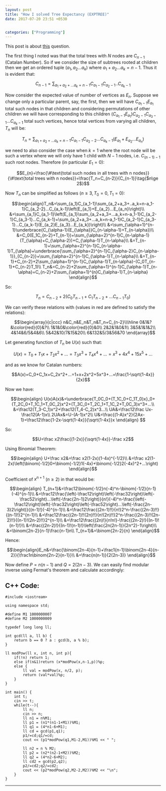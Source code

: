 ```yaml
---
layout: post
title: "How I solved Tree Expectancy (EXPTREE)"
date: 2017-07-20 23:51 +0530


categories: ["Programming"]
---
```

This post is about [this](https://www.codechef.com/JULY17/problems/EXPTREE) question.

The first thing I noted was that the total trees with $N$ nodes are $C_{n-1}$ (Catalan Number). So if we consider the size of subtrees rooted at children then we get an ordered tuple $(a_1, a_2 ... a_k)$ where $a_1+a_2 ... a_k=n-1$. Thus it is evident that:

$$C_{n-1} = \sum_{a_1+a_2+...a_k=n-1}C_{a_1-1}C_{a_2-1}..C_{a_k-1}\tag{$n\ge 1$}$$

Now consider the expected value of number of vertices as $E_n$. Suppose we change only a particular parent, say, the first, then we will have $C_{a_1-1}E_{a_1}$ total such nodes in that children and considering permutations of other children we will have corresponding to this children $(C_{a_1-1}E_{a_1})C_{a_2-1}C_{a_3-1}...C_{a_k-1}$ total such vertices, hence total vertices from varying all children, $T_n$ will be:

$$T_n=\sum_{a_1+a_2+...a_k=n-1}C_{a_1-1}C_{a_2-2}...C_{a_k-1}\left(E_{a_1}+E_{a_2}...E_{a_n}\right)\tag{$n\ge 1$}$$

we need to also consider the case when $k=1$ where the root node will be such a vertex where we will only have $1$ child with $N-1$ nodes, i.e. $C_{(n-1)-1}$ such root nodes. Therefore (in particular $E_1=0$):

$$E_{n}=\frac{\#\text{total such nodes in all trees with n nodes}}{\#\text{total trees with n nodes}}=\frac{T_n+C_{n-2}}{C_{n-1}}\tag{$n\ge 2$}$$

Now $T_n$ can be simplified as follows ($n\ge 3, T_0=0, T_1=0$):

$$\begin{align}T_n&=\sum_{a_1}C_{a_1-1}\sum_{a_2+a_3+..a_k=n-a_1-1}C_{a_2-2}...C_{a_k-1}\left(E_{a_1}+E_{a_2}...E_{a_n}\right)\\
&=\sum_{a_1}C_{a_1-1}\left(E_{a_1}\sum_{a_2+a_3+...a_k=n-a_1-1}C_{a_2-1}C_{a_3-1}...C_{a_k-1}+\sum_{a_2+a_3+...a_k=n-a_1-1}C_{a_2-1}C_{a_3-1}...C_{a_k-1}(E_{a_2}E_{a_3}...E_{a_k})\right)\\
&=\sum_{\alpha=1}^{n-1}\underbrace{C_{\alpha-1}(E_{\alpha}}C_{n-\alpha-1}+T_{n-\alpha})\\
&=C_0(E_1C_{n-2}+T_{n-1})+\sum_{\alpha=2}^{n-1}C_{n-\alpha-1}(T_{\alpha}+C_{\alpha-2})+C_{\alpha-1}T_{n-\alpha}\\
&=T_{n-1}+\sum_{\alpha=2}^{n-1}C_{n-\alpha-1}T_{\alpha}+\underbrace{\sum_{\alpha=2}^{n-1}C_{\alpha-2}C_{n-\alpha-1}}_{C_{n-2}}+\sum_{\alpha=2}^{n-1}C_{\alpha-1}T_{n-\alpha}\\
&=T_{n-1}+C_{n-2}+2\sum_{\alpha=1}^{n-1}C_{\alpha-1}T_{n-\alpha}-(C_0T_{n-1}+C_{n-2}T_1)\\
T_n&=C_{n-2}+2\sum_{\alpha=1}^{n-1}C_{\alpha-1}T_{n-\alpha}=C_{n-2}+2\sum_{\alpha=1}^{n}C_{\alpha-1}T_{n-\alpha}
\end{align}$$

So:

$$T_n=C_{n-2}+2(C_0T_{n-1}+C_1T_{n-2}+...C_{n-1}T_0)\tag{$n\ge3$}$$

We can verify these relations with (values in red are defined to satisfy the relations):

$$\begin{array}{c|ccc}
n&C_n&E_n&T_n&T_n+C_{n-2}\\\hline
0&1&?&\color{red}{0}&?\\
1&1&0&\color{red}{0}&0\\
2&2&1&0&1\\
3&5&1&1&2\\
4&14&6/5&4&6\\
5&42&10/7&15&20\\
6&132&5/3&56&70
\end{array}$$

Let generating function of $T_n$ be $U(x)$ such that:

$$U(x)=T_0+T_1x+T_2x^2+...=T_3x^3+T_4x^4+...=x^3+4x^4+15x^5+...$$

and as we know for Catalan numbers:

$$A(x)=C_0+C_1x+C_2x^2+...=1+x+2x^2+5x^3+...=\frac{1-\sqrt{1-4x}}{2x}$$

Now we have:

$$\begin{align}
U(x)A(x)&=\underbrace{T_0C_0+(T_1C_0+C_1T_0)x}_0+(T_2C_0+T_1C_1+T_0C_2)x^2+(T_3C_0+T_2C_1+T_1C_2+T_0C_3)x^3+...\\
&=\frac12(T_3-C_1)x^2+\frac12(T_4-C_2)x^3...\\
UA&=\frac12\frac Ux-\frac12(A-1)x\\
2UAx&=U-(A-1)x^2\\
U&=\frac{(1-A)x^2}{2Ax-1}=\frac12\frac{1-2x-\sqrt{1-4x}}{\sqrt{1-4x}}x
\end{align}
$$

So:

$$U=\frac x2\frac{(1-2x)}{\sqrt{1-4x}}-\frac x2$$

Using Binomial Theorem:

$$\begin{align}
U+\frac x2&=\frac x2(1-2x)(1-4x)^{-1/2}\\
&=\frac x2(1-2x)\left(\binom{-1/2}0+\binom{-1/2}1(-4x)+\binom{-1/2}2(-4x)^2+...\right)
\end{align}$$

Coefficient of $x^{n+1}$ ($n\ge 2$) in that would be:

$$\begin{align}
T_{n+1}&=\frac12\binom{-1/2}n(-4)^n-\binom{-1/2}{n-1}(-4)^{n-1}\\
&=\frac12\frac{\left(-\frac12\right)\left(-\frac32\right)\left(-\frac52\right)...\left(-\frac{2n-1}2\right)}{n!}(-4)^n-\frac{\left(-\frac12\right)\left(-\frac32\right)\left(-\frac52\right)...\left(-\frac{2n-3}2\right)}{(n-1)!}(-4)^{n-1}\\
&=\frac12\frac{(2n-1)!!}{n!}2^n-\frac{(2n-3)!!}{(n-1)!}2^{n-1}\\
&=\frac12\frac{(2n-1)!!(2n)!!}{n!(2n)!!}2^n-\frac{(2n-3)!!(2n-2)!!}{(n-1)!(2n-2)!!}2^{n-1}\\
&=\frac12\frac{(2n)!}{n!n!}-\frac{(2n-2)!}{(n-1)!(n-1)!}\\
&=\frac{(2n-2)!}{(n-1)!(n-1)!}\left(\frac{2n(2n-1)}{2n^2}-1\right)\\
&=\binom{2n-2}{n-1}\frac{n-1}n\\
T_{n+1}&=\binom{2n-2}{n}
\end{align}$$

Hence:

$$\begin{align}E_n&=\frac{\binom{2n-4}{n-1}+\frac1{n-1}\binom{2n-4}{n-2}}{\frac1n\binom{2n-2}{n-1}}\\
&=\frac{n(n-1)}{2(2n-3)}
\end{align}$$

Now define $P=n(n-1)$ and $Q=2(2n-3)$. We can easily find modular inverse using Fermat's theorem and calculate accordingly:

## C++ Code:
```
#include <iostream>

using namespace std;

#define M1 1000000007
#define M2 1000000009

typedef long long ll;

int gcd(ll a, ll b) {
    return b == 0 ? a : gcd(b, a % b);
}

ll modPow(ll x, int n, int p){
    if(!n) return 1;
    else if(n&1)return (x*modPow(x,n-1,p))%p;
    else {
        ll val = modPow(x, n/2, p);
        return (val*val)%p;
    }
}

int main() {
    int t;
    cin >> t;
    while(t--){
        ll n;
        cin >> n;
        ll n1 = n%M1;
        ll p1 = (n1*(n1-1+M1))%M1;
        ll q1 = (4*n1-6+M1);
        ll cd = gcd(p1,q1);
        p1/=cd;q1/=cd;
        cout << (p1*modPow(q1,M1-2,M1))%M1 << " ";

        ll n2 = n % M2;
        ll p2 = (n2*(n2-1+M2))%M2;
        ll q2 = (4*n2-6+M2);
        ll cd2 = gcd(p2,q2);
        p2/=cd2;q2/=cd2;
        cout << (p2*modPow(q2,M2-2,M2))%M2 << "\n";
    }
}
```

___
